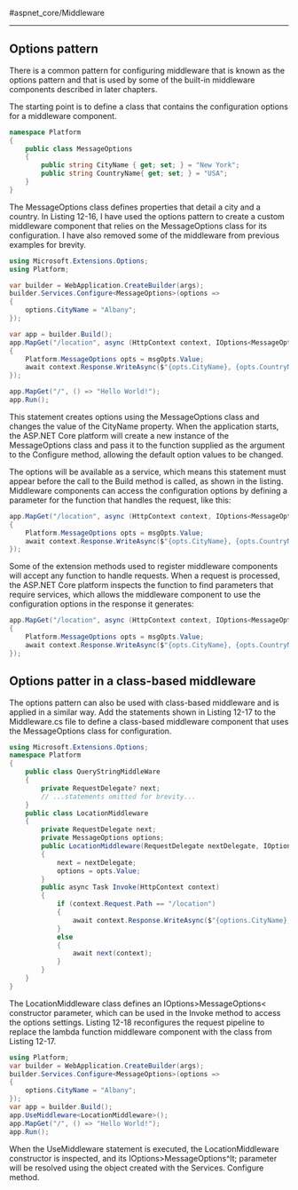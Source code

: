 #aspnet_core/Middleware

---

## Options pattern

There is a common pattern for configuring middleware that is known as the options pattern and that is used
by some of the built-in middleware components described in later chapters.

The starting point is to define a class that contains the configuration options for a middleware
component. 

```cs
namespace Platform 
{
	public class MessageOptions 
	{
		public string CityName { get; set; } = "New York";
		public string CountryName{ get; set; } = "USA";
	}
}
```

The MessageOptions class defines properties that detail a city and a country. In Listing 12-16, I have
used the options pattern to create a custom middleware component that relies on the MessageOptions class
for its configuration. I have also removed some of the middleware from previous examples for brevity.

```cs
using Microsoft.Extensions.Options;
using Platform;

var builder = WebApplication.CreateBuilder(args);
builder.Services.Configure<MessageOptions>(options => 
{
	options.CityName = "Albany";
});

var app = builder.Build();
app.MapGet("/location", async (HttpContext context, IOptions<MessageOptions> msgOpts) => 
{
	Platform.MessageOptions opts = msgOpts.Value;
	await context.Response.WriteAsync($"{opts.CityName}, {opts.CountryName}");
});

app.MapGet("/", () => "Hello World!");
app.Run();
```

This statement creates options using the MessageOptions class and changes the value of the CityName
property. When the application starts, the ASP.NET Core platform will create a new instance of the
MessageOptions class and pass it to the function supplied as the argument to the Configure method,
allowing the default option values to be changed.

The options will be available as a service, which means this statement must appear before the call to the
Build method is called, as shown in the listing. Middleware components can access the configuration 
options by defining a parameter for the function that handles the request, like this:

```cs
app.MapGet("/location", async (HttpContext context, IOptions<MessageOptions> msgOpts) => 
{
	Platform.MessageOptions opts = msgOpts.Value;
	await context.Response.WriteAsync($"{opts.CityName}, {opts.CountryName}");
});
```

Some of the extension methods used to register middleware components will accept any function to
handle requests. When a request is processed, the ASP.NET Core platform inspects the function to find
parameters that require services, which allows the middleware component to use the configuration options
in the response it generates:

```cs
app.MapGet("/location", async (HttpContext context, IOptions<MessageOptions> msgOpts) => 
{
	Platform.MessageOptions opts = msgOpts.Value;
	await context.Response.WriteAsync($"{opts.CityName}, {opts.CountryName}");
});
```

## Options patter in a class-based middleware

The options pattern can also be used with class-based middleware and is applied in a similar way. Add the
statements shown in Listing 12-17 to the Middleware.cs file to define a class-based middleware component
that uses the MessageOptions class for configuration.

```cs
using Microsoft.Extensions.Options;
namespace Platform 
{
	public class QueryStringMiddleWare 
	{
		private RequestDelegate? next;
		// ...statements omitted for brevity...
	}
	public class LocationMiddleware 
	{
		private RequestDelegate next;
		private MessageOptions options;
		public LocationMiddleware(RequestDelegate nextDelegate, IOptions<MessageOptions> opts) 
		{
			next = nextDelegate;
			options = opts.Value;
		}
		public async Task Invoke(HttpContext context) 
		{
			if (context.Request.Path == "/location") 
			{
				await context.Response.WriteAsync($"{options.CityName}, {options.CountryName}");
			}
			else 
			{
				await next(context);
			}
		}
	}
}
```

The LocationMiddleware class defines an IOptions&gt;MessageOptions&lt; constructor parameter, which
can be used in the Invoke method to access the options settings.
Listing 12-18 reconfigures the request pipeline to replace the lambda function middleware component
with the class from Listing 12-17.

```cs
using Platform;
var builder = WebApplication.CreateBuilder(args);
builder.Services.Configure<MessageOptions>(options => 
{
	options.CityName = "Albany";
});
var app = builder.Build();
app.UseMiddleware<LocationMiddleware>();
app.MapGet("/", () => "Hello World!");
app.Run();
```

When the UseMiddleware statement is executed, the LocationMiddleware constructor is inspected,
and its IOptions&gt;MessageOptions^lt; parameter will be resolved using the object created with the Services.
Configure method. 